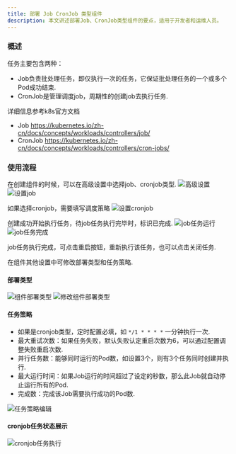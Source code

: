 ```yaml
--- 
title: 部署 Job CronJob 类型组件
description: 本文讲述部署Job、CronJob类型组件的要点，适用于开发者和运维人员。
---
```


### 概述

任务主要包含两种：

- Job负责批处理任务，即仅执行一次的任务，它保证批处理任务的一个或多个Pod成功结束.
- CronJob是管理调度job，周期性的创建job去执行任务.

详细信息参考k8s官方文档
- Job  https://kubernetes.io/zh-cn/docs/concepts/workloads/controllers/job/
- CronJob  https://kubernetes.io/zh-cn/docs/concepts/workloads/controllers/cron-jobs/

### 使用流程

在创建组件的时候，可以在高级设置中选择job、cronjob类型.
<img src="https://grstatic.oss-cn-shanghai.aliyuncs.com/docs/5.8/docs/use-manual/component-manage/other/ComponentType.png" title="高级设置"/>
<img src="https://grstatic.oss-cn-shanghai.aliyuncs.com/docs/5.8/docs/use-manual/component-manage/other/CreatJob.png" title="设置job"/>

如果选择cronjob，需要填写调度策略
<img src="https://grstatic.oss-cn-shanghai.aliyuncs.com/docs/5.8/docs/use-manual/component-manage/other/CreatCronJob.png" title="设置cronjob"/>

创建成功开始执行任务，待job任务执行完毕时，标识已完成.
<img src="https://grstatic.oss-cn-shanghai.aliyuncs.com/docs/5.8/docs/use-manual/component-manage/other/JobRuning.png" title="job任务运行"/>
<img src="https://grstatic.oss-cn-shanghai.aliyuncs.com/docs/5.8/docs/use-manual/component-manage/other/JobOK.png" title="job任务完成"/>

job任务执行完成，可点击重启按钮，重新执行该任务，也可以点击关闭任务.

在组件其他设置中可修改部署类型和任务策略.

#### 部署类型
<img src="https://grstatic.oss-cn-shanghai.aliyuncs.com/docs/5.8/docs/use-manual/component-manage/other/ChangeType.png" title="组件部署类型"/>
<img src="https://grstatic.oss-cn-shanghai.aliyuncs.com/docs/5.8/docs/use-manual/component-manage/other/DeploymentType.png" title="修改组件部署类型"/>

#### 任务策略

- 如果是cronjob类型，定时配置必填，如 `*/1 * * * *` 一分钟执行一次.
- 最大重试次数：如果任务失败，默认失败认定重启次数为6，可以通过配置调整失败重启次数.
- 并行任务数：能够同时运行的Pod数，如设置3个，则有3个任务同时创建并执行.
- 最大运行时间：如果Job运行的时间超过了设定的秒数，那么此Job就自动停止运行所有的Pod.
- 完成数：完成该Job需要执行成功的Pod数.

<img src="https://grstatic.oss-cn-shanghai.aliyuncs.com/docs/5.8/docs/use-manual/component-manage/other/TaskStrategy.png" title="任务策略编辑"/>

#### cronjob任务状态展示
<img src="https://grstatic.oss-cn-shanghai.aliyuncs.com/docs/5.8/docs/use-manual/component-manage/other/CronJob.png" title="cronjob任务执行"/>
